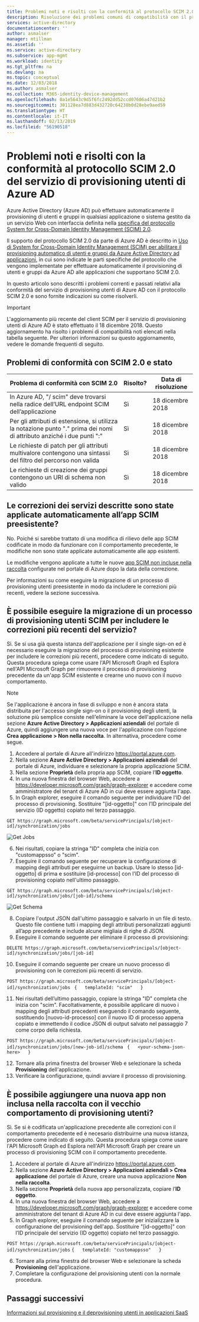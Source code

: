 ```yaml
---
title: Problemi noti e risolti con la conformità al protocollo SCIM 2.0 del servizio di provisioning utenti di Azure AD | Microsoft Docs
description: Risoluzione dei problemi comuni di compatibilità con il protocollo riscontrati durante l'aggiunta in Azure AD di un'applicazione non inclusa nella raccolta che supporta SCIM 2.0
services: active-directory
documentationcenter: ''
author: asmalser
manager: mtillman
ms.assetid: ''
ms.service: active-directory
ms.subservice: app-mgmt
ms.workload: identity
ms.tgt_pltfrm: na
ms.devlang: na
ms.topic: conceptual
ms.date: 12/03/2018
ms.author: asmalser
ms.collection: M365-identity-device-management
ms.openlocfilehash: 0a1e5643c9d5f6fc2492dd52ccd07606a47d21b2
ms.sourcegitcommit: 301128ea7d883d432720c64238b0d28ebe9aed59
ms.translationtype: HT
ms.contentlocale: it-IT
ms.lasthandoff: 02/13/2019
ms.locfileid: "56190518"
---
```

# <a name="known-issues-and-resolutions-with-scim-20-protocol-compliance-of-the-azure-ad-user-provisioning-service"></a>Problemi noti e risolti con la conformità al protocollo SCIM 2.0 del servizio di provisioning utenti di Azure AD

Azure Active Directory (Azure AD) può effettuare automaticamente il provisioning di utenti e gruppi in qualsiasi applicazione o sistema gestito da un servizio Web con interfaccia definita nella [specifica del protocollo System for Cross-Domain Identity Management (SCIM) 2.0](https://tools.ietf.org/html/draft-ietf-scim-api-19). 

Il supporto del protocollo SCIM 2.0 da parte di Azure AD è descritto in [Uso di System for Cross-Domain Identity Management (SCIM) per abilitare il provisioning automatico di utenti e gruppi da Azure Active Directory ad applicazioni](use-scim-to-provision-users-and-groups.md), in cui sono indicate le parti specifiche del protocollo che vengono implementate per effettuare automaticamente il provisioning di utenti e gruppi da Azure AD alle applicazioni che supportano SCIM 2.0.

In questo articolo sono descritti i problemi correnti e passati relativi alla conformità del servizio di provisioning utenti di Azure AD con il protocollo SCIM 2.0 e sono fornite indicazioni su come risolverli.

> [!IMPORTANT]
> L'aggiornamento più recente del client SCIM per il servizio di provisioning utenti di Azure AD è stato effettuato il 18 dicembre 2018. Questo aggiornamento ha risolto i problemi di compatibilità noti elencati nella tabella seguente. Per ulteriori informazioni su questo aggiornamento, vedere le domande frequenti di seguito.

## <a name="scim-20-compliance-issues-and-status"></a>Problemi di conformità con SCIM 2.0 e stato

| **Problema di conformità con SCIM 2.0** |  **Risolto?** | **Data di risoluzione**  |  
|---|---|---|
| In Azure AD, "/ scim" deve trovarsi nella radice dell’URL endpoint SCIM dell’applicazione  | Sì  |  18 dicembre 2018 | 
| Per gli attributi di estensione, si utilizza la notazione punto "." prima dei nomi di attributo anziché i due punti ":" |  Sì  | 18 dicembre 2018  | 
|  Le richieste di patch per gli attributi multivalore contengono una sintassi del filtro del percorso non valida | Sì  |  18 dicembre 2018  | 
|  Le richieste di creazione dei gruppi contengono un URI di schema non valido | Sì  |  18 dicembre 2018  |  

## <a name="were-the-services-fixes-described-automatically-applied-to-my-pre-existing-scim-app"></a>Le correzioni dei servizi descritte sono state applicate automaticamente all’app SCIM preesistente?

 No. Poiché si sarebbe trattato di una modifica di rilievo delle app SCIM codificate in modo da funzionare con il comportamento precedente, le modifiche non sono state applicate automaticamente alle app esistenti.

Le modifiche vengono applicate a tutte le nuove [app SCIM non incluse nella raccolta](configure-single-sign-on-non-gallery-applications.md) configurate nel portale di Azure dopo la data della correzione.

Per informazioni su come eseguire la migrazione di un processo di provisioning utenti preesistente in modo da includere le correzioni più recenti, vedere la sezione successiva.

## <a name="can-i-migrate-an-existing-scim-based-user-provisioning-job-to-include-the-latest-service-fixes"></a>È possibile eseguire la migrazione di un processo di provisioning utenti SCIM per includere le correzioni più recenti del servizio?

Sì. Se si usa già questa istanza dell'applicazione per il single sign-on ed è necessario eseguire la migrazione del processo di provisioning esistente per includere le correzioni più recenti, procedere come indicato di seguito. Questa procedura spiega come usare l'API Microsoft Graph ed Esplora nell'API Microsoft Graph per rimuovere il processo di provisioning precedente da un'app SCIM esistente e crearne uno nuovo con il nuovo comportamento.

> [!NOTE]
> Se l'applicazione è ancora in fase di sviluppo e non è ancora stata distribuita per l'accesso single sign-on o il provisioning degli utenti, la soluzione più semplice consiste nell'eliminare la voce dell'applicazione nella sezione **Azure Active Directory > Applicazioni aziendali** del portale di Azure, quindi aggiungere una nuova voce per l'applicazione con l’opzione **Crea applicazione > Non nella raccolta**. In alternativa, procedere come segue.
 
1. Accedere al portale di Azure all'indirizzo https://portal.azure.com.
2. Nella sezione **Azure Active Directory > Applicazioni aziendali** del portale di Azure, individuare e selezionare la propria applicazione SCIM.
3.  Nella sezione **Proprietà** della propria app SCIM, copiare l’**ID oggetto**.
4.  In una nuova finestra del browser Web, accedere a https://developer.microsoft.com/graph/graph-explorer e accedere come amministratore del tenant di Azure AD in cui deve essere aggiunta l'app.
5. In Graph explorer, eseguire il comando seguente per individuare l'ID del processo di provisioning. Sostituire "[id-oggetto]" con l’ID principale del servizio (ID oggetto) copiato nel terzo passaggio.
 
 `GET https://graph.microsoft.com/beta/servicePrincipals/[object-id]/synchronization/jobs` 

 ![Get Jobs](./media/application-provisioning-config-problem-scim-compatibility/get-jobs.PNG "Get Jobs") 


6. Nei risultati, copiare la stringa "ID" completa che inizia con "customappsso" o "scim".
7. Eseguire il comando seguente per recuperare la configurazione di mapping degli attributi per eseguirne un backup. Usare lo stesso [id-oggetto] di prima e sostituire [id-processo] con l'ID del processo di provisioning copiato nell'ultimo passaggio.
 
 `GET https://graph.microsoft.com/beta/servicePrincipals/[object-id]/synchronization/jobs/[job-id]/schema`
 
 ![Get Schema](./media/application-provisioning-config-problem-scim-compatibility/get-schema.PNG "Get Schema") 

8. Copiare l'output JSON dall'ultimo passaggio e salvarlo in un file di testo. Questo file contiene tutti i mapping degli attributi personalizzati aggiunti all’app precedente e include alcune migliaia di righe di JSON.
9. Eseguire il comando seguente per eliminare il processo di provisioning:
 
 `DELETE https://graph.microsoft.com/beta/servicePrincipals/[object-id]/synchronization/jobs/[job-id]`

10. Eseguire il comando seguente per creare un nuovo processo di provisioning con le correzioni più recenti di servizio.

 `POST https://graph.microsoft.com/beta/servicePrincipals/[object-id]/synchronization/jobs `
 `{   templateId: "scim"   } `
   
11. Nei risultati dell’ultimo passaggio, copiare la stringa "ID" completa che inizia con "scim". Facoltativamente, è possibile applicare di nuovo i mapping degli attributi precedenti eseguendo il comando seguente, sostituendo [nuovo-id-processo] con il nuovo ID di processo appena copiato e immettendo il codice JSON di output salvato nel passaggio 7 come corpo della richiesta.

 `POST https://graph.microsoft.com/beta/servicePrincipals/[object-id]/synchronization/jobs/[new-job-id]/schema `
 `{   <your-schema-json-here>   }`

12. Tornare alla prima finestra del browser Web e selezionare la scheda **Provisioning** dell'applicazione.
13. Verificare la configurazione, quindi avviare il processo di provisioning. 

## <a name="can-i-add-a-new-non-gallery-app-that-has-the-old-user-provisioning-behavior"></a>È possibile aggiungere una nuova app non inclusa nella raccolta con il vecchio comportamento di provisioning utenti?

Sì. Se si è codificata un'applicazione precedente alle correzioni con il comportamento precedente ed è necesario distribuirne una nuova istanza, procedere come indicato di seguito. Questa procedura spiega come usare l'API Microsoft Graph ed Esplora nell'API Microsoft Graph per creare un processo di provisioning SCIM con il comportamento precedente.
 
1.  Accedere al portale di Azure all'indirizzo https://portal.azure.com.
2. Nella sezione **Azure Active Directory > Applicazioni aziendali > Crea applicazione** del portale di Azure, creare una nuova applicazione **Non nella raccolta**.
3.  Nella sezione **Proprietà** della nuova app personalizzata, copiare l’**ID oggetto**.
4.  In una nuova finestra del browser Web, accedere a https://developer.microsoft.com/graph/graph-explorer e accedere come amministratore del tenant di Azure AD in cui deve essere aggiunta l'app.
5. In Graph explorer, eseguire il comando seguente per inizializzare la configurazione del provisioning dell'app.
Sostituire "[id-oggetto]" con l’ID principale del servizio (ID oggetto) copiato nel terzo passaggio.

 `POST https://graph.microsoft.com/beta/servicePrincipals/[object-id]/synchronization/jobs`
 `{   templateId: "customappsso"   }`
 
6. Tornare alla prima finestra del browser Web e selezionare la scheda **Provisioning** dell'applicazione.
7. Completare la configurazione del provisioning utenti con la normale procedura.


## <a name="next-steps"></a>Passaggi successivi
[Informazioni sul provisioning e il deprovisioning utenti in applicazioni SaaS](user-provisioning.md)

